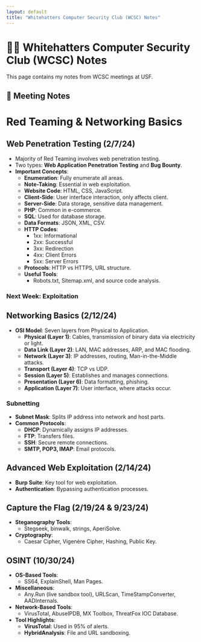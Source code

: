 ```yaml
---
layout: default
title: "Whitehatters Computer Security Club (WCSC) Notes"
---
```


# 🏴‍☠️ Whitehatters Computer Security Club (WCSC) Notes

This page contains my notes from WCSC meetings at USF.

## 📌 Meeting Notes
# Red Teaming & Networking Basics

## Web Penetration Testing (2/7/24)
- Majority of Red Teaming involves web penetration testing.
- Two types: **Web Application Penetration Testing** and **Bug Bounty**.
- **Important Concepts**:
  - **Enumeration**: Fully enumerate all areas.
  - **Note-Taking**: Essential in web exploitation.
  - **Website Code**: HTML, CSS, JavaScript.
  - **Client-Side**: User interface interaction, only affects client.
  - **Server-Side**: Data storage, sensitive data management.
  - **PHP**: Common in e-commerce.
  - **SQL**: Used for database storage.
  - **Data Formats**: JSON, XML, CSV.
  - **HTTP Codes**:
    - 1xx: Informational
    - 2xx: Successful
    - 3xx: Redirection
    - 4xx: Client Errors
    - 5xx: Server Errors
  - **Protocols**: HTTP vs HTTPS, URL structure.
  - **Useful Tools**:
    - Robots.txt, Sitemap.xml, and source code analysis.
  
### Next Week: Exploitation

## Networking Basics (2/12/24)
- **OSI Model**: Seven layers from Physical to Application.
  - **Physical (Layer 1)**: Cables, transmission of binary data via electricity or light.
  - **Data Link (Layer 2)**: LAN, MAC addresses, ARP, and MAC flooding.
  - **Network (Layer 3)**: IP addresses, routing, Man-in-the-Middle attacks.
  - **Transport (Layer 4)**: TCP vs UDP.
  - **Session (Layer 5)**: Establishes and manages connections.
  - **Presentation (Layer 6)**: Data formatting, phishing.
  - **Application (Layer 7)**: User interface, where attacks occur.
  
### Subnetting
- **Subnet Mask**: Splits IP address into network and host parts.
- **Common Protocols**:
  - **DHCP**: Dynamically assigns IP addresses.
  - **FTP**: Transfers files.
  - **SSH**: Secure remote connections.
  - **SMTP, POP3, IMAP**: Email protocols.

## Advanced Web Exploitation (2/14/24)
- **Burp Suite**: Key tool for web exploitation.
- **Authentication**: Bypassing authentication processes.

## Capture the Flag (2/19/24 & 9/23/24)
- **Steganography Tools**:
  - Stegseek, binwalk, strings, AperiSolve.
- **Cryptography**:
  - Caesar Cipher, Vigenère Cipher, Hashing, Public Key.

## OSINT (10/30/24)
- **OS-Based Tools**:
  - SS64, ExplainShell, Man Pages.
- **Miscellaneous**:
  - Any.Run (live sandbox tool), URLScan, TimeStampConverter, AADInternals.
- **Network-Based Tools**:
  - VirusTotal, AbuseIPDB, MX Toolbox, ThreatFox IOC Database.
- **Tool Highlights**:
  - **VirusTotal**: Used in 95% of alerts.
  - **HybridAnalysis**: File and URL sandboxing.
